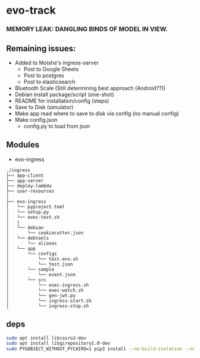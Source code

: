 # evo-track

### MEMORY LEAK: DANGLING BINDS OF MODEL IN VIEW.

## Remaining issues: 
 * Added to Moishe's ingress-server
   - Post to Google Sheets
   - Post to postgres
   - Post to elasticsearch
 * Bluetooth Scale (Still determining best approach (Android??))
 * Debian install package/script (one-shot)
 * README for installation/config (steps)
 * Save to Disk (simulator)
 * Make app read where to save to disk via config (no manual config)
 * Make config.json
   - config.py to load from json

## Modules

 - evo-ingress
 
```
./ingress
├── app-client
├── app-server
├── deploy-lambda
├── user-resources
|
├── evo-ingress
│   └── pyproject.toml
│   └── setup.py
│   └── exec-test.sh
|   |
│   └── debian
│       └── cookiecutter.json
│   └── debtools
│       └── aliases
│   └── app
│       └── configs
│           └── test.env.sh
│           └── test.json
│       └── sample
│           └── event.json
│       └── src
│           └── exec-ingress.sh
│           └── exec-watch.sh
│           └── gen-jwt.py
│           └── ingress-start.sh
│           └── ingress-stop.sh

```

## deps

```bash
sudo apt install libcairo2-dev
sudo apt install libgirepository1.0-dev
sudo PYGOBJECT_WITHOUT_PYCAIRO=1 pip3 install --no-build-isolation --no-use-pep517 pygobject
```
